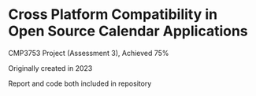 # Cross Platform Compatibility in Open Source Calendar Applications

CMP3753 Project (Assessment 3), Achieved 75%

Originally created in 2023

Report and code both included in repository
